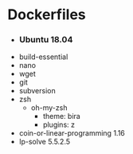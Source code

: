 # Dockerfiles
* ### Ubuntu 18.04
* build-essential
* nano
* wget
* git
* subversion
* zsh
  * oh-my-zsh
    * theme: bira
    * plugins: z
* coin-or-linear-programming 1.16
* lp-solve 5.5.2.5
